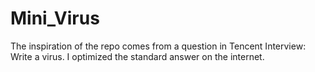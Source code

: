 # Mini_Virus
  The inspiration of the repo comes from a question in Tencent Interview: Write a virus. I optimized the standard answer on the internet.
